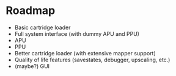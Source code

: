 # Roadmap
+ Basic cartridge loader
+ Full system interface (with dummy APU and PPU) 
+ APU
+ PPU
+ Better cartridge loader (with extensive mapper support) 
+ Quality of life features (savestates, debugger, upscaling, etc.)
+ (maybe?) GUI 
 
